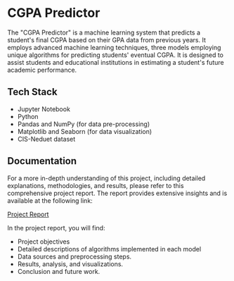 
# CGPA Predictor

The "CGPA Predictor" is a machine learning system that predicts a student's final CGPA based on their GPA data from previous years. It employs advanced machine learning techniques, three models employing unique algorithms for predicting students' eventual CGPA. It is designed to assist students and educational institutions in estimating a student's future academic performance.



## Tech Stack


- Jupyter Notebook
- Python
- Pandas and NumPy (for data pre-processing)
- Matplotlib and Seaborn (for data visualization)
- CIS-Neduet dataset


## Documentation

For a more in-depth understanding of this project, including detailed explanations, methodologies, and results, please refer to this comprehensive project report. The report provides extensive insights and is available at the following link:

[Project Report](https://github.com/Neha-Akhter/CGPA-predictor/blob/master/Project%20report.pdf)

In the project report, you will find:

- Project objectives
- Detailed descriptions of algorithms implemented in each model
- Data sources and preprocessing steps.
- Results, analysis, and visualizations.
- Conclusion and future work.

